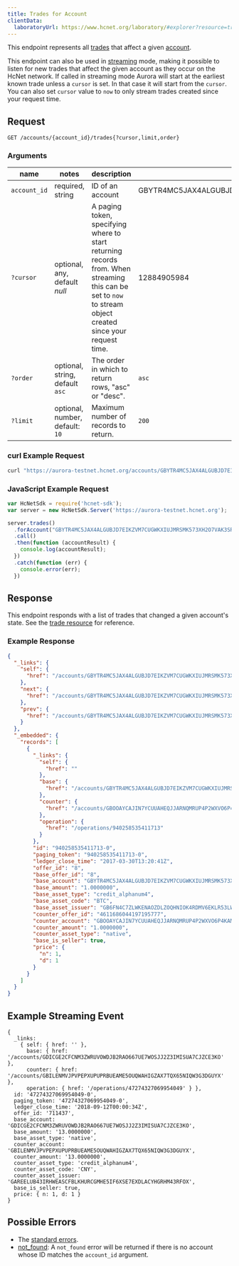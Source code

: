 ```yaml
---
title: Trades for Account
clientData:
  laboratoryUrl: https://www.hcnet.org/laboratory/#explorer?resource=trades&endpoint=for_account
---
```


This endpoint represents all [trades](../resources/trade.md) that affect a given [account](../resources/account.md).

This endpoint can also be used in [streaming](../streaming.md) mode, making it possible to listen for new trades that affect the given account as they occur on the HcNet network.
If called in streaming mode Aurora will start at the earliest known trade unless a `cursor` is set. In that case it will start from the `cursor`. You can also set `cursor` value to `now` to only stream trades created since your request time.

## Request

```
GET /accounts/{account_id}/trades{?cursor,limit,order}
```

### Arguments

| name | notes | description | example |
| ---- | ----- | ----------- | ------- |
| `account_id` | required, string | ID of an account | GBYTR4MC5JAX4ALGUBJD7EIKZVM7CUGWKXIUJMRSMK573XH2O7VAK3SR |
| `?cursor` | optional, any, default _null_ | A paging token, specifying where to start returning records from. When streaming this can be set to `now` to stream object created since your request time. | 12884905984 |
| `?order`  | optional, string, default `asc` | The order in which to return rows, "asc" or "desc". | `asc` |
| `?limit`  | optional, number, default: `10` | Maximum number of records to return. | `200` |

### curl Example Request

```sh
curl "https://aurora-testnet.hcnet.org/accounts/GBYTR4MC5JAX4ALGUBJD7EIKZVM7CUGWKXIUJMRSMK573XH2O7VAK3SR/trades?limit=1"
```

### JavaScript Example Request

```javascript
var HcNetSdk = require('hcnet-sdk');
var server = new HcNetSdk.Server('https://aurora-testnet.hcnet.org');

server.trades()
  .forAccount("GBYTR4MC5JAX4ALGUBJD7EIKZVM7CUGWKXIUJMRSMK573XH2O7VAK3SR")
  .call()
  .then(function (accountResult) {
    console.log(accountResult);
  })
  .catch(function (err) {
    console.error(err);
  })
```


## Response

This endpoint responds with a list of trades that changed a given account's state. See the [trade resource](../resources/trade.md) for reference.

### Example Response
```json
{
  "_links": {
    "self": {
      "href": "/accounts/GBYTR4MC5JAX4ALGUBJD7EIKZVM7CUGWKXIUJMRSMK573XH2O7VAK3SR/trades?cursor=\u0026limit=1\u0026order=asc"
    },
    "next": {
      "href": "/accounts/GBYTR4MC5JAX4ALGUBJD7EIKZVM7CUGWKXIUJMRSMK573XH2O7VAK3SR/trades?cursor=940258535411713-0\u0026limit=1\u0026order=asc"
    },
    "prev": {
      "href": "/accounts/GBYTR4MC5JAX4ALGUBJD7EIKZVM7CUGWKXIUJMRSMK573XH2O7VAK3SR/trades?cursor=940258535411713-0\u0026limit=1\u0026order=desc"
    }
  },
  "_embedded": {
    "records": [
      {
        "_links": {
          "self": {
            "href": ""
          },
          "base": {
            "href": "/accounts/GBYTR4MC5JAX4ALGUBJD7EIKZVM7CUGWKXIUJMRSMK573XH2O7VAK3SR"
          },
          "counter": {
            "href": "/accounts/GBOOAYCAJIN7YCUUAHEQJJARNQMRUP4P2WXVO6P4KAMAB27NGA3CYTZU"
          },
          "operation": {
            "href": "/operations/940258535411713"
          }
        },
        "id": "940258535411713-0",
        "paging_token": "940258535411713-0",
        "ledger_close_time": "2017-03-30T13:20:41Z",
        "offer_id": "8",
        "base_offer_id": "8",
        "base_account": "GBYTR4MC5JAX4ALGUBJD7EIKZVM7CUGWKXIUJMRSMK573XH2O7VAK3SR",
        "base_amount": "1.0000000",
        "base_asset_type": "credit_alphanum4",
        "base_asset_code": "BTC",
        "base_asset_issuer": "GB6FN4C7ZLWKENAOZDLZOQHNIOK4RDMV6EKLR53LWCHEBR6LVXOEKDZH",
        "counter_offer_id": "4611686044197195777",
        "counter_account": "GBOOAYCAJIN7YCUUAHEQJJARNQMRUP4P2WXVO6P4KAMAB27NGA3CYTZU",
        "counter_amount": "1.0000000",
        "counter_asset_type": "native",
        "base_is_seller": true,
        "price": {
          "n": 1,
          "d": 1
        }
      }
    ]
  }
}
```

## Example Streaming Event
```
{ 
  _links: 
    { self: { href: '' },
      base: { href: '/accounts/GDICGE2CFCNM3ZWRUVOWDJB2RAO667UE7WOSJJ2Z3IMISUA7CJZCE3KO' },
      counter: { href: '/accounts/GBILENMVJPVPEPXUPUPRBUEAME5OUQWAHIGZAX7TQX65NIQW3G3DGUYX' },
      operation: { href: '/operations/47274327069954049' } },
  id: '47274327069954049-0',
  paging_token: '47274327069954049-0',
  ledger_close_time: '2018-09-12T00:00:34Z',
  offer_id: '711437',
  base_account: 'GDICGE2CFCNM3ZWRUVOWDJB2RAO667UE7WOSJJ2Z3IMISUA7CJZCE3KO',
  base_amount: '13.0000000',
  base_asset_type: 'native',
  counter_account: 'GBILENMVJPVPEPXUPUPRBUEAME5OUQWAHIGZAX7TQX65NIQW3G3DGUYX',
  counter_amount: '13.0000000',
  counter_asset_type: 'credit_alphanum4',
  counter_asset_code: 'CNY',
  counter_asset_issuer: 'GAREELUB43IRHWEASCFBLKHURCGMHE5IF6XSE7EXDLACYHGRHM43RFOX',
  base_is_seller: true,
  price: { n: 1, d: 1 } 
}
```

## Possible Errors

- The [standard errors](../errors.md#Standard-Errors).
- [not_found](../errors/not-found.md): A `not_found` error will be returned if there is no account whose ID matches the `account_id` argument.
